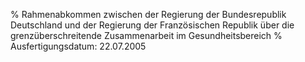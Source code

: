% Rahmenabkommen zwischen der Regierung der Bundesrepublik Deutschland und der Regierung der Französischen Republik über die grenzüberschreitende Zusammenarbeit im Gesundheitsbereich
% Ausfertigungsdatum: 22.07.2005
 